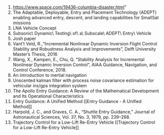 1. https://www.space.com/19436-columbia-disaster.html"
2. The Adaptable, Deployable, Entry and Placement Technology (ADEPT) enabling advanced entry, descent, and landing capabilities for SmallSat missions
3. LNA Vehicle Concept
4. Subsonic\ Dynamic\ Testing\ of\ a\ Subscale\ ADEPT\ Entry\ Vehicle
5. Josh paper
6. Vant’t Veld, R.,“Incremental Nonlinear Dynamic Inversion Flight Control Stability and
Robustness Analysis and Improvements”, Delft University Master’s Thesis, 2016
7. Wang, X., Kampen, E., Chu, Q. “Stability Analysis for Incremental Nonlinear Dynamic Inversion Control”, AIAA Guidance, Navigation, and Control Conference, 2018.
8.  An introduction to inertial navigation
9.  Unscented kalman filter with process noise covariance estimation for vehicular ins/gps integration system
10.  The Apollo Entry Guidance: A Review of the Mathematical Development and Its Operational Characteristics
11.  Entry Guidance: A Unified Method [[Entry Guidance - A Unified Method]]
12. Harpold, J. C., and Graves, C. A., “Shuttle Entry Guidance,” Journal of
Astronautical Sciences, Vol. 37, No. 3, 1979, pp. 239–268.
13. Trajectory Control for a Low-Lift Re-Entry Vehicle [[Trajectory Control for a Low-Lift Re-Entry Vehicle]]